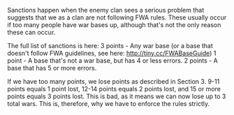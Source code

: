 Sanctions happen when the enemy clan sees a serious problem that suggests that we as a clan are not following FWA rules. These usually occur if too many people have war bases up, although that's not the only reason these can occur.

The full list of sanctions is here: 
3 points - Any war base (or a base that doesn't follow FWA guidelines, see here: http://tiny.cc/FWABaseGuide) 
1 point - A base that's not a war base, but has 4 or less errors. 
2 points - A base that has 5 or more errors. 

If we have too many points, we lose points as described in Section 3. 9-11 points equals 1 point lost, 12-14 points equals 2 points lost, and 15 or more points equals 3 points lost. This is bad, as it means we can now lose up to 3 total wars. This is, therefore, why we have to enforce the rules strictly.